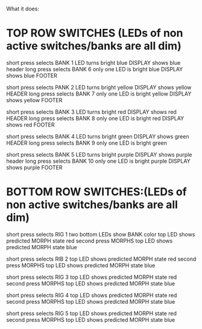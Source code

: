 What it does:

# TOP ROW SWITCHES (LEDs of non active switches/banks are all dim)

short press selects BANK 1
LED turns bright blue
DISPLAY shows blue header
long press selects BANK 6
only one LED is bright blue
DISPLAY shows blue FOOTER

short press selects PANK 2
LED turns bright yellow
DISPLAY shows yellow HEADER
long press selects BANK 7
only one LED is bright yellow
DISPLAY shows yellow FOOTER

short press selects BANK 3
LED turns bright red
DISPLAY shows red HEADER
long press selects BANK 8
only one LED is bright red
DISPLAY shows red FOOTER

short press selects BANK 4
LED turns bright green
DISPLAY shows green HEADER
long press selects BANK 9
only one LED is bright green

short press selects BANK 5
LED turns bright purple
DISPLAY shows purple header
long press selects BANK 10
only one LED is bright purple
DISPLAY shows purple FOOTER

# BOTTOM ROW SWITCHES:(LEDs of non active switches/banks are all dim)

short press selects RIG 1
two bottom LEDs show BANK color
top LED shows predicted MORPH state red
second press MORPHS
top LED shows predicted MORPH state blue

short press selects RIB 2
top LED shows predicted MORPH state red
second press MORPHS
top LED shows predicted MORPH state blue

short press selects RIG 3
top LED shows predicted MORPH state red
second press MORPHS
top LED shows predicted MORPH state blue

short press selects RIG 4
top LED shows predicted MORPH state red
second press MORPHS
top LED shows predicted MORPH state blue

short press selects RIG 5
top LED shows predicted MORPH state red
second press MORPHS
top LED shows predicted MORPH state blue
